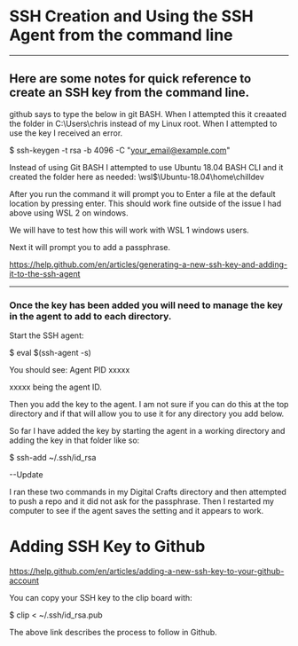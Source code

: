 # SSH Creation and Using the SSH Agent from the command line

---

## Here are some notes for quick reference to create an SSH key from the command line.

github says to type the below in git BASH. When I attempted this it creaated the folder in C:\Users\chris instead of my Linux root. When I attempted to use the key I received an error.

$ ssh-keygen -t rsa -b 4096 -C "your_email@example.com"

Instead of using Git BASH I attempted to use Ubuntu 18.04 BASH CLI and it created the folder here as needed: \\wsl$\Ubuntu-18.04\home\chilldev

After you run the command it will prompt you to Enter a file at the default location by pressing enter. This should work fine outside of the issue I had above using WSL 2 on windows.

We will have to test how this will work with WSL 1 windows users.

Next it will prompt you to add a passphrase.



<https://help.github.com/en/articles/generating-a-new-ssh-key-and-adding-it-to-the-ssh-agent>

---

### Once the key has been added you will need to manage the key in the agent to add to each directory.

Start the SSH agent:

$ eval $(ssh-agent -s)

You should see:
Agent PID xxxxx

xxxxx being the agent ID.

Then you add the key to the agent. I am not sure if you can do this at the top directory and if that will allow you to use it for any directory you add below.

So far I have added the key by starting the agent in a working directory and adding the key in that folder like so:

$ ssh-add ~/.ssh/id_rsa

--Update

I ran these two commands in my Digital Crafts directory and then attempted to push a repo and it did not ask for the passphrase. Then I restarted my computer to see if the agent saves the setting and it appears to work.

# Adding SSH Key to Github

https://help.github.com/en/articles/adding-a-new-ssh-key-to-your-github-account

You can copy your SSH key to the clip board with:

$ clip < ~/.ssh/id_rsa.pub

The above link describes the process to follow in Github.